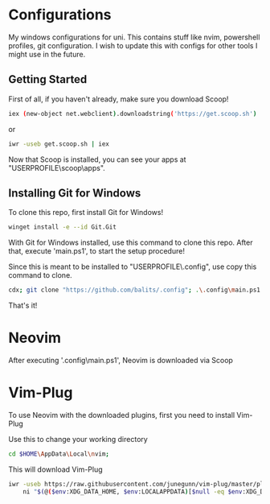 # Configurations
My windows configurations for uni.
This contains stuff like nvim, powershell profiles, git configuration. I wish to update this with configs for other tools I might use in the future.

## Getting Started
First of all, if you haven't already, make sure you download Scoop!
```sh
iex (new-object net.webclient).downloadstring('https://get.scoop.sh')
```
or
```sh
iwr -useb get.scoop.sh | iex
```

Now that Scoop is installed, you can see your apps at "USERPROFILE\scoop\apps".

## Installing Git for Windows
To clone this repo, first install Git for Windows!
```sh
winget install -e --id Git.Git
```

With Git for Windows installed, use this command to clone this repo.
After that, execute 'main.ps1', to start the setup procedure!

Since this is meant to be installed to "USERPROFILE\\.config", use copy this command to clone.
```sh
cdx; git clone "https://github.com/balits/.config"; .\.config\main.ps1
```

That's it!


# Neovim
After executing '\.config\main.ps1', Neovim is downloaded via Scoop

# Vim-Plug
To use Neovim with the downloaded plugins, first you need to install Vim-Plug

Use this to change your working directory
```sh
cd $HOME\AppData\Local\nvim;
```

This will download Vim-Plug
```sh
iwr -useb https://raw.githubusercontent.com/junegunn/vim-plug/master/plug.vim |`
    ni "$(@($env:XDG_DATA_HOME, $env:LOCALAPPDATA)[$null -eq $env:XDG_DATA_HOME])/nvim-data/site/autoload/plug.vim" -Force
```






